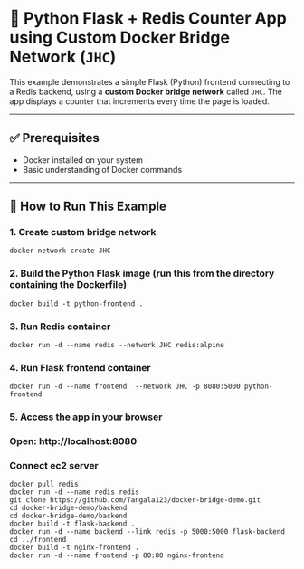 # 🐍 Python Flask + Redis Counter App using Custom Docker Bridge Network (`JHC`)

This example demonstrates a simple Flask (Python) frontend connecting to a Redis backend, using a **custom Docker bridge network** called `JHC`. The app displays a counter that increments every time the page is loaded.

---

## ✅ Prerequisites

- Docker installed on your system
- Basic understanding of Docker commands

---

## 🚀 How to Run This Example
### 1. Create custom bridge network
```
docker network create JHC
```
### 2. Build the Python Flask image (run this from the directory containing the Dockerfile)
```
docker build -t python-frontend .
```
### 3. Run Redis container
```
docker run -d --name redis --network JHC redis:alpine
```
### 4. Run Flask frontend container
```
docker run -d --name frontend  --network JHC -p 8080:5000 python-frontend
```
### 5. Access the app in your browser
### Open: http://localhost:8080
### Connect ec2 server 
```
docker pull redis
docker run -d --name redis redis
git clone https://github.com/Tangala123/docker-bridge-demo.git
cd docker-bridge-demo/backend
cd docker-bridge-demo/backend
docker build -t flask-backend .
docker run -d --name backend --link redis -p 5000:5000 flask-backend
cd ../frontend
docker build -t nginx-frontend .
docker run -d --name frontend -p 80:80 nginx-frontend
```

